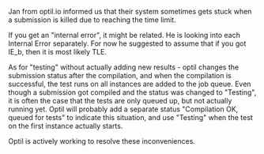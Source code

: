 Jan from optil.io informed us that their system sometimes gets stuck when a submission is killed due to reaching the time limit.

If you get an "internal error", it might be related.
He is looking into each Internal Error separately.
For now he suggested to assume that if you got IE_b, 
then it is most likely TLE. 
 
As for "testing" without actually adding 
new results - optil changes the submission status after 
the compilation, and when the compilation is successful,
the test runs on all instances are added to the job queue.
Even though a submission got compiled and the status was changed to "Testing",
it is often the case that the tests are only queued up, but not actually running yet.
Optil will probably add a separate status "Compilation OK, queued for tests" to indicate this situation,
and use "Testing" when the test on the first instance actually starts.
 
Optil is actively working to resolve these inconveniences.
